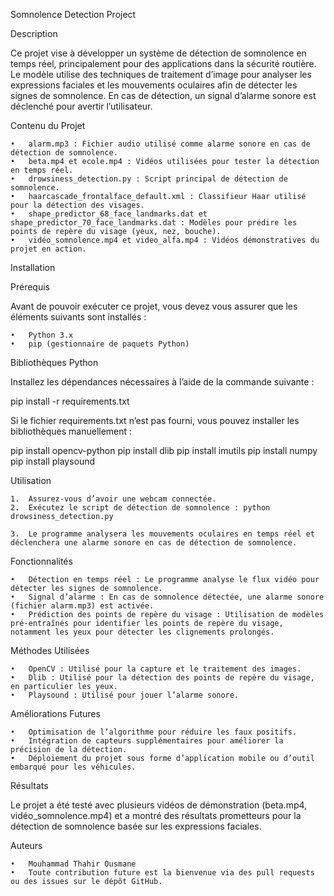 Somnolence Detection Project

Description

Ce projet vise à développer un système de détection de somnolence en temps réel, principalement pour des applications dans la sécurité routière. Le modèle utilise des techniques de traitement d’image pour analyser les expressions faciales et les mouvements oculaires afin de détecter les signes de somnolence. En cas de détection, un signal d’alarme sonore est déclenché pour avertir l’utilisateur.

Contenu du Projet

	•	alarm.mp3 : Fichier audio utilisé comme alarme sonore en cas de détection de somnolence.
	•	beta.mp4 et ecole.mp4 : Vidéos utilisées pour tester la détection en temps réel.
	•	drowsiness_detection.py : Script principal de détection de somnolence.
	•	haarcascade_frontalface_default.xml : Classifieur Haar utilisé pour la détection des visages.
	•	shape_predictor_68_face_landmarks.dat et shape_predictor_70_face_landmarks.dat : Modèles pour prédire les points de repère du visage (yeux, nez, bouche).
	•	vidéo_somnolence.mp4 et video_alfa.mp4 : Vidéos démonstratives du projet en action.

Installation

Prérequis

Avant de pouvoir exécuter ce projet, vous devez vous assurer que les éléments suivants sont installés :

	•	Python 3.x
	•	pip (gestionnaire de paquets Python)

Bibliothèques Python

Installez les dépendances nécessaires à l’aide de la commande suivante :

pip install -r requirements.txt

Si le fichier requirements.txt n’est pas fourni, vous pouvez installer les bibliothèques manuellement :

pip install opencv-python
pip install dlib
pip install imutils
pip install numpy
pip install playsound

Utilisation

	1.	Assurez-vous d’avoir une webcam connectée.
	2.	Exécutez le script de détection de somnolence : python drowsiness_detection.py

	3.	Le programme analysera les mouvements oculaires en temps réel et déclenchera une alarme sonore en cas de détection de somnolence.

Fonctionnalités

	•	Détection en temps réel : Le programme analyse le flux vidéo pour détecter les signes de somnolence.
	•	Signal d’alarme : En cas de somnolence détectée, une alarme sonore (fichier alarm.mp3) est activée.
	•	Prédiction des points de repère du visage : Utilisation de modèles pré-entraînés pour identifier les points de repère du visage, notamment les yeux pour détecter les clignements prolongés.

Méthodes Utilisées

	•	OpenCV : Utilisé pour la capture et le traitement des images.
	•	Dlib : Utilisé pour la détection des points de repère du visage, en particulier les yeux.
	•	Playsound : Utilisé pour jouer l’alarme sonore.

Améliorations Futures

	•	Optimisation de l’algorithme pour réduire les faux positifs.
	•	Intégration de capteurs supplémentaires pour améliorer la précision de la détection.
	•	Déploiement du projet sous forme d’application mobile ou d’outil embarqué pour les véhicules.

Résultats

Le projet a été testé avec plusieurs vidéos de démonstration (beta.mp4, vidéo_somnolence.mp4) et a montré des résultats prometteurs pour la détection de somnolence basée sur les expressions faciales.

Auteurs

	•	Mouhammad Thahir Ousmane
	•	Toute contribution future est la bienvenue via des pull requests ou des issues sur le dépôt GitHub.

